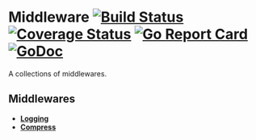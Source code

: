 # Middleware [![Build Status](https://travis-ci.org/clevergo/middleware.svg?branch=master)](https://travis-ci.org/clevergo/middleware) [![Coverage Status](https://coveralls.io/repos/github/clevergo/middleware/badge.svg?branch=master)](https://coveralls.io/github/clevergo/middleware?branch=master) [![Go Report Card](https://goreportcard.com/badge/github.com/clevergo/middleware)](https://goreportcard.com/report/github.com/clevergo/middleware) [![GoDoc](https://godoc.org/github.com/clevergo/middleware?status.svg)](http://godoc.org/github.com/clevergo/middleware)

A collections of middlewares.

## Middlewares

- [**Logging**](https://godoc.org/github.com/clevergo/middleware#Logging)
- [**Compress**](https://godoc.org/github.com/clevergo/middleware#Compress)
